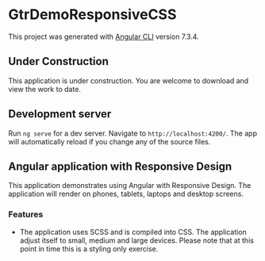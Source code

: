 # GtrDemoResponsiveCSS

This project was generated with [Angular CLI](https://github.com/angular/angular-cli) version 7.3.4.

## Under Construction
This application is under construction. You are welcome to download and view the work to date.

## Development server

Run `ng serve` for a dev server. Navigate to `http://localhost:4200/`. The app will automatically reload if you change any of the source files.

## Angular application with Responsive Design
This application demonstrates using Angular with Responsive Design. The application will render on phones, tablets, laptops and desktop screens.

### Features
* The application uses SCSS and is compiled into CSS. The application adjust itself to small, medium and large devices. Please note that at this point in time this is a styling only exercise.
